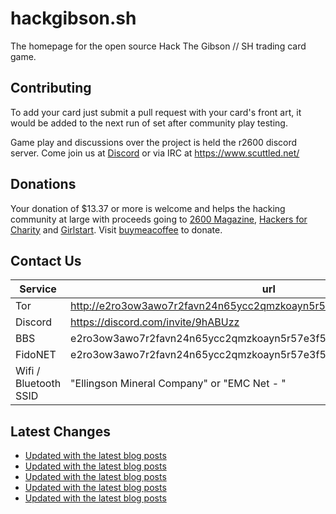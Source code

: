 # hackgibson.sh
The homepage for the open source Hack The Gibson // SH trading card game.


## Contributing

To add your card just submit a pull request with your card's front art, it would be added to the next run of set after community play testing.

Game play and discussions over the project is held the r2600 discord server. Come join us at [Discord](https://discord.com/invite/9hABUzz) or via IRC at https://www.scuttled.net/


## Donations

Your donation of $13.37 or more is welcome and helps the hacking community at large with proceeds going to [2600 Magazine](https://2600.com/), [Hackers for Charity](https://hackersforcharity.org) and [Girlstart](https://girlstart.org).  Visit [buymeacoffee](https://www.buymeacoffee.com/hackgibson.sh) to donate.


## Contact Us

Service | url
-|-
Tor | http://e2ro3ow3awo7r2favn24n65ycc2qmzkoayn5r57e3f56nvjwdcgg32ad.onion
Discord | https://discord.com/invite/9hABUzz
BBS | e2ro3ow3awo7r2favn24n65ycc2qmzkoayn5r57e3f56nvjwdcgg32ad.onion:23
FidoNET | e2ro3ow3awo7r2favn24n65ycc2qmzkoayn5r57e3f56nvjwdcgg32ad.onion:24554
Wifi / Bluetooth SSID | "Ellingson Mineral Company" or "EMC Net - <fidonet address>"

## Latest Changes
<!-- BLOG-POST-LIST:START -->
- [Updated with the latest blog posts](https://github.com/DFW2600/hackgibson.sh/commit/202f026ddcb2b680f2d72092a5e4ccae73466470)
- [Updated with the latest blog posts](https://github.com/DFW2600/hackgibson.sh/commit/1d0d353b1f173f9a39b929289f0d818ef287c67c)
- [Updated with the latest blog posts](https://github.com/DFW2600/hackgibson.sh/commit/761c90096c7167bff53e2215830b890fb629d175)
- [Updated with the latest blog posts](https://github.com/DFW2600/hackgibson.sh/commit/d8ea78a23a5ac7b7b7c0c878394ee81d88f05afe)
- [Updated with the latest blog posts](https://github.com/DFW2600/hackgibson.sh/commit/041c32c7a955b964d752b92b36fe8e4e01a4db99)
<!-- BLOG-POST-LIST:END -->
